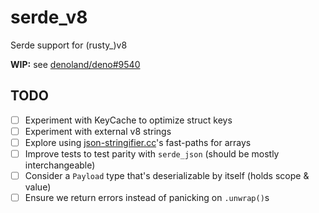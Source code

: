 # serde_v8

Serde support for (rusty_)v8

**WIP:** see [denoland/deno#9540](https://github.com/denoland/deno/issues/9540)

## TODO

- [ ] Experiment with KeyCache to optimize struct keys
- [ ] Experiment with external v8 strings
- [ ] Explore using
  [json-stringifier.cc](https://chromium.googlesource.com/v8/v8/+/refs/heads/master/src/json/json-stringifier.cc)'s
  fast-paths for arrays
- [ ] Improve tests to test parity with `serde_json` (should be mostly
  interchangeable)
- [ ] Consider a `Payload` type that's deserializable by itself (holds scope &
  value)
- [ ] Ensure we return errors instead of panicking on `.unwrap()`s
